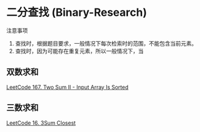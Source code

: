 # 二分查找 (Binary-Research)


注意事项
1. 查找时，根据题目要求，一般情况下每次检索时的范围，不能包含当前元素。
2. 查找时，因为可能存在重复元素，所以一般情况下，当


## 双数求和

[LeetCode 167. Two Sum II - Input Array Is Sorted](https://leetcode.com/problems/two-sum-ii-input-array-is-sorted/)

## 三数求和

[LeetCode 16. 3Sum Closest](https://leetcode.com/problems/3sum-closest/)